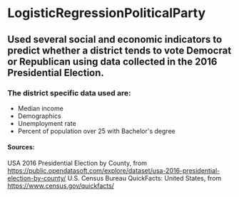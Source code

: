 # LogisticRegressionPoliticalParty

## Used several social and economic indicators to predict whether a district tends to vote Democrat or Republican using data collected in the 2016 Presidential Election.

### The district specific data used are:
- Median income
- Demographics
- Unemployment rate
- Percent of population over 25 with Bachelor's degree

#### Sources:
USA 2016 Presidential Election by County, from
    https://public.opendatasoft.com/explore/dataset/usa-2016-presidential-election-by-county/
U.S. Census Bureau QuickFacts: United States, from
    https://www.census.gov/quickfacts/

